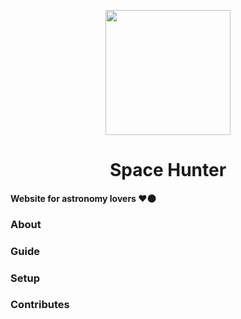 <p align="center"><img src="https://spacehunter.vercel.app/static/media/rocket.585ceaf1.svg" width="200px" align="center"></p>

<h1 align="center"> Space Hunter</h1>

#### Website for astronomy lovers ❤🌑

### About

### Guide
### Setup
### Contributes
